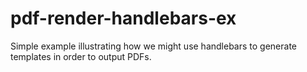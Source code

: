 # pdf-render-handlebars-ex
 
Simple example illustrating how we might use handlebars to generate templates in order to output PDFs.
